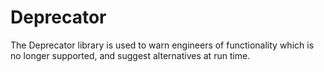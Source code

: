 # Deprecator

The Deprecator library is used to warn engineers of functionality which is no longer supported, and
suggest alternatives at run time.
